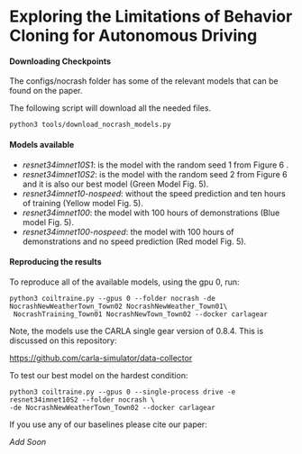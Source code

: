 Exploring the Limitations of Behavior Cloning for Autonomous Driving
====================================================================


#### Downloading Checkpoints

The configs/nocrash folder has some of the relevant models that can be found on the paper.

The following script will download
all the needed files.

    python3 tools/download_nocrash_models.py
    

#### Models available

 * *resnet34imnet10S1*: is the model with the random seed 1 from Figure 6 .
 * *resnet34imnet10S2*: is the model with the random seed 2 from Figure 6 and it is also our best model (Green Model Fig. 5).
 * *resnet34imnet10-nospeed*: without the speed prediction and ten hours of training (Yellow model Fig. 5).
 * *resnet34imnet100*: the model with 100 hours of demonstrations (Blue model Fig. 5).
 * *resnet34imnet100-nospeed*: the model with 100 hours of demonstrations and no speed prediction (Red model Fig. 5).



#### Reproducing the results

To reproduce all  of the available models, using the gpu 0, run:

    python3 coiltraine.py --gpus 0 --folder nocrash -de NocrashNewWeatherTown_Town02 NocrashNewWeather_Town01\
     NocrashTraining_Town01 NocrashNewTown_Town02 --docker carlagear
      

Note, the models use the CARLA single gear version of 0.8.4. This is discussed
on this repository:

https://github.com/carla-simulator/data-collector

To test our best model on the hardest condition: 

    python3 coiltraine.py --gpus 0 --single-process drive -e resnet34imnet10S2 --folder nocrash \
    -de NocrashNewWeatherTown_Town02 --docker carlagear



If you use any of our baselines please cite our paper:

*Add Soon*
